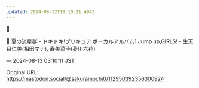 ```yaml
---
updated: 2024-08-12T18:10:11.494Z
---
```


<p>🌠</p><p>🎵 夏の流星群 - ドキドキ!プリキュア ボーカルアルバム1 Jump up,GIRLS! - 生天目仁美(相田マナ), 寿美菜子(菱川六花)</p>

&mdash; 2024-08-13 03:10:11 JST

Original URL: https://mastodon.social/@sakuramochi0/112950392356300924
